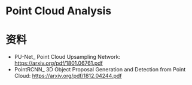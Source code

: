 # Point Cloud Analysis

# 资料
- PU-Net_ Point Cloud Upsampling Network: https://arxiv.org/pdf/1801.06761.pdf
- PointRCNN_ 3D Object Proposal Generation and Detection from Point Cloud: https://arxiv.org/pdf/1812.04244.pdf
